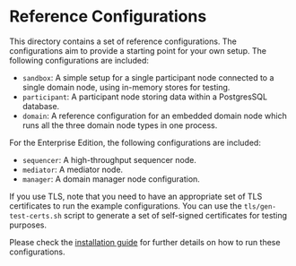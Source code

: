 Reference Configurations
========================

This directory contains a set of reference configurations. The configurations aim to provide a
starting point for your own setup. The following configurations are included:

* `sandbox`: A simple setup for a single participant node connected to a single
  domain node, using in-memory stores for testing.
* `participant`: A participant node storing data within a PostgresSQL database.
* `domain`: A reference configuration for an embedded domain node which runs all the three domain node types in one process.

For the Enterprise Edition, the following configurations are included:

* `sequencer`: A high-throughput sequencer node.
* `mediator`: A mediator node.
* `manager`: A domain manager node configuration.

If you use TLS, note that you need to have an appropriate set of TLS certificates to run the example configurations.
You can use the `tls/gen-test-certs.sh` script to generate a set of self-signed certificates for testing purposes.

Please check the [installation guide](https://docs.daml.com/canton/usermanual/installation.html) for further details on how to run these configurations.
